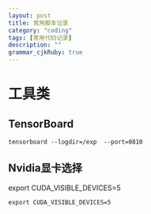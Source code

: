 ```yaml
---
layout: post
title: 常用脚本记录 
category: "coding"
tags: [常用代码记录]
description: ""
grammar_cjkRuby: true
---
```


# 工具类
## TensorBoard
``` shell
tensorboard --logdir=/exp  --port=0810
```

## Nvidia显卡选择
export CUDA_VISIBLE_DEVICES=5
``` shell
export CUDA_VISIBLE_DEVICES=5
```